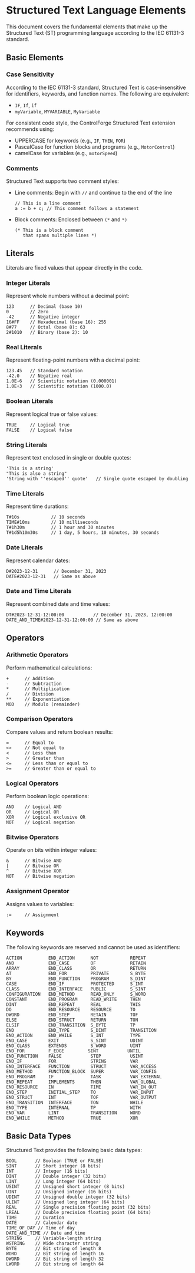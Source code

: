 # Structured Text Language Elements

This document covers the fundamental elements that make up the Structured Text (ST) programming language according to the IEC 61131-3 standard.

## Basic Elements

### Case Sensitivity

According to the IEC 61131-3 standard, Structured Text is case-insensitive for identifiers, keywords, and function names. The following are equivalent:
- `IF`, `If`, `if`
- `myVariable`, `MYVARIABLE`, `MyVariable`

For consistent code style, the ControlForge Structured Text extension recommends using:
- UPPERCASE for keywords (e.g., `IF`, `THEN`, `FOR`)
- PascalCase for function blocks and programs (e.g., `MotorControl`)
- camelCase for variables (e.g., `motorSpeed`)

### Comments

Structured Text supports two comment styles:

- Line comments: Begin with `//` and continue to the end of the line
  ```
  // This is a line comment
  a := b + c; // This comment follows a statement
  ```

- Block comments: Enclosed between `(*` and `*)`
  ```
  (* This is a block comment
     that spans multiple lines *)
  ```

## Literals

Literals are fixed values that appear directly in the code.

### Integer Literals

Represent whole numbers without a decimal point:
```
123      // Decimal (base 10)
0        // Zero
-42      // Negative integer
16#FF    // Hexadecimal (base 16): 255
8#77     // Octal (base 8): 63
2#1010   // Binary (base 2): 10
```

### Real Literals

Represent floating-point numbers with a decimal point:
```
123.45   // Standard notation
-42.0    // Negative real
1.0E-6   // Scientific notation (0.000001)
1.0E+3   // Scientific notation (1000.0)
```

### Boolean Literals

Represent logical true or false values:
```
TRUE     // Logical true
FALSE    // Logical false
```

### String Literals

Represent text enclosed in single or double quotes:
```
'This is a string'
"This is also a string"
'String with ''escaped'' quote'   // Single quote escaped by doubling
```

### Time Literals

Represent time durations:
```
T#10s            // 10 seconds
TIME#10ms        // 10 milliseconds
T#1h30m          // 1 hour and 30 minutes
T#1d5h10m30s     // 1 day, 5 hours, 10 minutes, 30 seconds
```

### Date Literals

Represent calendar dates:
```
D#2023-12-31      // December 31, 2023
DATE#2023-12-31   // Same as above
```

### Date and Time Literals

Represent combined date and time values:
```
DT#2023-12-31-12:00:00           // December 31, 2023, 12:00:00
DATE_AND_TIME#2023-12-31-12:00:00 // Same as above
```

## Operators

### Arithmetic Operators

Perform mathematical calculations:
```
+      // Addition
-      // Subtraction
*      // Multiplication
/      // Division
**     // Exponentiation
MOD    // Modulo (remainder)
```

### Comparison Operators

Compare values and return boolean results:
```
=      // Equal to
<>     // Not equal to
<      // Less than
>      // Greater than
<=     // Less than or equal to
>=     // Greater than or equal to
```

### Logical Operators

Perform boolean logic operations:
```
AND    // Logical AND
OR     // Logical OR
XOR    // Logical exclusive OR
NOT    // Logical negation
```

### Bitwise Operators

Operate on bits within integer values:
```
&      // Bitwise AND
|      // Bitwise OR
^      // Bitwise XOR
NOT    // Bitwise negation
```

### Assignment Operator

Assigns values to variables:
```
:=     // Assignment
```

## Keywords

The following keywords are reserved and cannot be used as identifiers:

```
ACTION          END_ACTION      NOT            REPEAT
AND             END_CASE        OF             RETAIN
ARRAY           END_CLASS       OR             RETURN
AT              END_FOR         PRIVATE        S_BYTE
BY              END_FUNCTION    PROGRAM        S_DINT
CASE            END_IF          PROTECTED      S_INT
CLASS           END_INTERFACE   PUBLIC         S_SINT
CONFIGURATION   END_METHOD      READ_ONLY      S_WORD
CONSTANT        END_PROGRAM     READ_WRITE     THEN
DINT            END_REPEAT      REAL           THIS
DO              END_RESOURCE    RESOURCE       TO
DWORD           END_STEP        RETAIN         TOF
ELSE            END_STRUCT      RETURN         TON
ELSIF           END_TRANSITION  S_BYTE         TP
END             END_TYPE        S_DINT         TRANSITION
END_ACTION      END_WHILE       S_INT          TYPE
END_CASE        EXIT            S_SINT         UDINT
END_CLASS       EXTENDS         S_WORD         UINT
END_FOR         F_EDGE         SINT           UNTIL
END_FUNCTION    FALSE           STEP           USINT
END_IF          FOR             STRING         VAR
END_INTERFACE   FUNCTION        STRUCT         VAR_ACCESS
END_METHOD      FUNCTION_BLOCK  SUPER          VAR_CONFIG
END_PROGRAM     IF              TASK           VAR_EXTERNAL
END_REPEAT      IMPLEMENTS      THEN           VAR_GLOBAL
END_RESOURCE    IN              TIME           VAR_IN_OUT
END_STEP        INITIAL_STEP    TO             VAR_INPUT
END_STRUCT      INT             TOF            VAR_OUTPUT
END_TRANSITION  INTERFACE       TON            WHILE
END_TYPE        INTERNAL        TP             WITH
END_VAR         LINT            TRANSITION     WORD
END_WHILE       METHOD          TRUE           XOR
```

## Basic Data Types

Structured Text provides the following basic data types:

```
BOOL       // Boolean (TRUE or FALSE)
SINT       // Short integer (8 bits)
INT        // Integer (16 bits)
DINT       // Double integer (32 bits)
LINT       // Long integer (64 bits)
USINT      // Unsigned short integer (8 bits)
UINT       // Unsigned integer (16 bits)
UDINT      // Unsigned double integer (32 bits)
ULINT      // Unsigned long integer (64 bits)
REAL       // Single precision floating point (32 bits)
LREAL      // Double precision floating point (64 bits)
TIME       // Duration
DATE       // Calendar date
TIME_OF_DAY // Time of day
DATE_AND_TIME // Date and time
STRING     // Variable-length string
WSTRING    // Wide character string
BYTE       // Bit string of length 8
WORD       // Bit string of length 16
DWORD      // Bit string of length 32
LWORD      // Bit string of length 64
```
